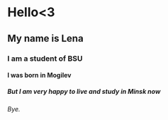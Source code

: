 # Hello<3
## My name is Lena
### I am a student of BSU
#### I was born in Mogilev
##### But I am very happy to live and study in Minsk now
###### Bye.
